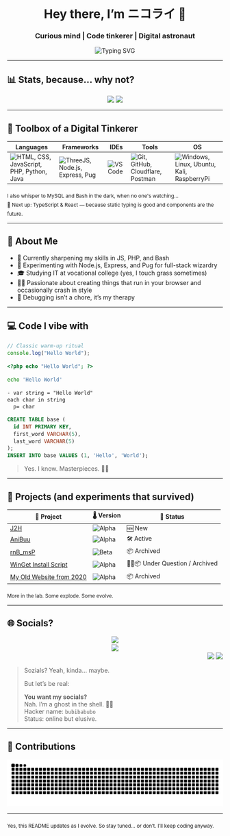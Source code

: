 <!-- README.md -->

<h1 align="center">Hey there, I’m ニコライ 👋</h1>
<h3 align="center">Curious mind | Code tinkerer | Digital astronaut</h3>

<p align="center">
<img src="https://readme-typing-svg.herokuapp.com?font=Fira+Code&pause=1000&color=00FF2B&center=true&vCenter=true&multiline=true&repeat=false&width=500&height=130&lines=%F0%9F%9A%80+Crafting+interactive+web+experiences;%F0%9F%8E%AE+Debugging+is+my+superpower;%F0%9F%8C%90+Three.js+fanboy;%F0%9F%8D%9C+Fueled+by+coffee+and+curiosity" alt="Typing SVG" />
</p>

---

## 📊 Stats, because… why not?

<div align="center">
  <img src="https://github-readme-stats.vercel.app/api?username=nikas17mc&show_icons=true&theme=tokyonight&count_private=true&hide_border=true" height="180" />
  <img src="https://github-readme-stats.vercel.app/api/top-langs/?username=nikas17mc&layout=compact&langs_count=8&theme=tokyonight&hide_border=true" height="180" />
</div>

---

## 🧰 Toolbox of a Digital Tinkerer

| Languages | Frameworks | IDEs | Tools | OS |
|----------|------------|------|-------|----|
| <img src="https://skillicons.dev/icons?i=html,css,js,php,py,java" title="HTML, CSS, JavaScript, PHP, Python, Java"/> | <img src="https://skillicons.dev/icons?i=threejs,nodejs,express,pug" title="ThreeJS, Node.js, Express, Pug"/> | <img src="https://skillicons.dev/icons?i=vscode" title="VS Code"/> | <img src="https://skillicons.dev/icons?i=git,github,cloudflare,postman" title="Git, GitHub, Cloudflare, Postman"/> | <img src="https://skillicons.dev/icons?i=windows,linux,ubuntu,kali,raspberrypi" title="Windows, Linux, Ubuntu, Kali, RaspberryPi"/> |

<sub>I also whisper to MySQL and Bash in the dark, when no one's watching…</sub><br>
<sub>📝 Next up: TypeScript & React — because static typing is good and components are the future.</sub>

---

## 🧠 About Me

- 🌱 Currently sharpening my skills in JS, PHP, and Bash
- 🧪 Experimenting with Node.js, Express, and Pug for full-stack wizardry
- 🎓 Studying IT at vocational college (yes, I touch grass sometimes)
- 👨‍💻 Passionate about creating things that run in your browser and occasionally crash in style
- 🐞 Debugging isn’t a chore, it’s my therapy

---

## 💻 Code I vibe with

```js
// Classic warm-up ritual
console.log("Hello World");
```

```php
<?php echo "Hello World"; ?>
```

```bash
echo 'Hello World'
```

```pug
- var string = "Hello World"
each char in string
  p= char
```

```sql
CREATE TABLE base (
  id INT PRIMARY KEY,
  first_word VARCHAR(5),
  last_word VARCHAR(5)
);
INSERT INTO base VALUES (1, 'Hello', 'World');
```

> Yes. I know. Masterpieces. 🧠💥

---

## 🚧 Projects (and experiments that survived)

<div align="center">

| 🚀 Project | 🌡️ Version | 🔄 Status |
|------------|------------|------------|
| [J2H](https://github.com/nikas17mc/j2h) | ![Alpha](https://img.shields.io/badge/Version-Alpha_0.0.1-00AF2B) | 🆕 New |
| [AniBuu](https://github.com/nikas17mc/aniBuu) | ![Alpha](https://img.shields.io/badge/Version-Alpha_0.0.5-663399) | 🛠️ Active |
| [rnB_msP](https://github.com/nikas17mc/rnB_msP) | ![Beta](https://img.shields.io/badge/Version-Beta_0.1-orange) | 📦 Archived |
| [WinGet Install Script](https://github.com/nikas17mc/win-get_install_script) | ![Alpha](https://img.shields.io/badge/Version-Alpha_0.0.3-green) | 👨‍💻📦 Under Question / Archived |
| [My Old Website from 2020](https://github.com/nikas17mc/nikas17mc.github.io) | ![Alpha](https://img.shields.io/badge/Version-Alpha_0.0.1.1-blue) | 📦 Archived |

</div>

<sub>More in the lab. Some explode. Some evolve.</sub>

---

## 🌐 Socials?

<div align="center">
  <a href="https://codeberg.org/n3koNinja" target="_blank">
    <img src="https://img.shields.io/badge/Codeberg-Sometimes-blue?logo=codeberg&logoColor=white" height="30"/>
  </a><br>
  <a href="https://instagram.com/deijingx" target="_blank">
    <img src="https://img.shields.io/badge/Insta-Idk-grey?logo=instagram&logoColor=white" height="30"/>
  </a>
</div>

<div align="right">
  <img src="https://i.imgflip.com/7onfrb.jpg" height="150" />
  <img src="https://i.imgflip.com/6zr6q4.gif" height="150" />
</div>

> Sozials? Yeah, kinda… maybe.
>
> But let’s be real:
>
> **You want my socials?**  
> Nah. I’m a ghost in the shell. 🧞🚨  
> Hacker name: `bubibabubo`  
> Status: online but elusive.

---

## 🐍 Contributions

<div align="center">
<picture>
  <source media="(prefers-color-scheme: dark)" srcset="https://raw.githubusercontent.com/nikas17mc/nikas17mc/snake-output/github-snake-dark.svg" />
  <source media="(prefers-color-scheme: light)" srcset="https://raw.githubusercontent.com/nikas17mc/nikas17mc/snake-output/github-snake.svg" />
  <img alt="github contribution grid snake animation" src="https://raw.githubusercontent.com/nikas17mc/nikas17mc/snake-output/github-snake.svg" />
</picture>
</div>

---

<sub>Yes, this README updates as I evolve. So stay tuned… or don’t. I’ll keep coding anyway.</sub>
